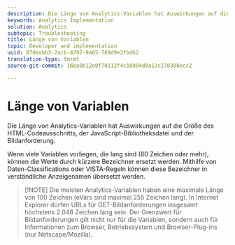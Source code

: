 ```yaml
---
description: Die Länge von Analytics-Variablen hat Auswirkungen auf die Größe des HTML-Codeausschnitts, der JavaScript-Bibliotheksdatei und der Bildanforderung.
keywords: Analytics Implementation
solution: Analytics
subtopic: Troubleshooting
title: Länge von Variablen
topic: Developer and implementation
uuid: 87deabb3-2acb-4797-9a65-769d9e2fbd62
translation-type: tm+mt
source-git-commit: 16ba0b12e0f70112f4c10804d0a13c278388ecc2

---
```



# Länge von Variablen

Die Länge von Analytics-Variablen hat Auswirkungen auf die Größe des HTML-Codeausschnitts, der JavaScript-Bibliotheksdatei und der Bildanforderung.

Wenn viele Variablen vorliegen, die lang sind (60 Zeichen oder mehr), können die Werte durch kürzere Bezeichner ersetzt werden. Mithilfe von Daten-Classifications oder VISTA-Regeln können diese Bezeichner in verständliche Anzeigenamen übersetzt werden.

> [!NOTE] Die meisten Analytics-Variablen haben eine maximale Länge von 100 Zeichen (eVars sind maximal 255 Zeichen lang). In Internet Explorer dürfen URLs für GET-Bildanforderungen insgesamt höchstens 2.048 Zeichen lang sein. Der Grenzwert für Bildanforderungen gilt nicht nur für die Variablen, sondern auch für Informationen zum Browser, Betriebssystem und Browser-Plug-ins (nur Netscape/Mozilla).

